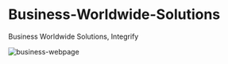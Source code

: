# Business-Worldwide-Solutions
Business Worldwide Solutions, Integrify

![business-webpage](https://user-images.githubusercontent.com/2385925/34567154-c715b236-f169-11e7-85b0-98a4640dcc40.jpg)
